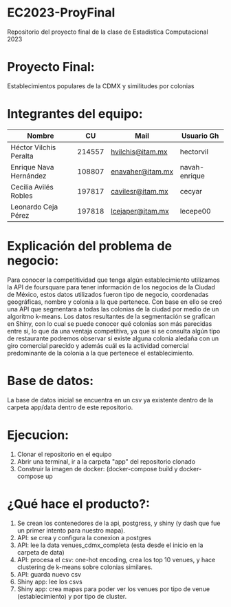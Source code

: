 # EC2023-ProyFinal
Repositorio del proyecto final de la clase de Estadistica Computacional 2023

# Proyecto Final:
Establecimientos populares de la CDMX y similitudes por colonias

# Integrantes del equipo:
| Nombre                              | CU     | Mail                  | Usuario Gh    |
| ----------------------------------- | ------ | --------------------- | ------------- |
| Héctor Vilchis Peralta              | 214557 | hvilchis@itam.mx      | hectorvil     |
| Enrique Nava Hernández              | 108807 | enavaher@itam.mx      | navah-enrique |
| Cecilia Avilés Robles               | 197817 | cavilesr@itam.mx      | cecyar        |
| Leonardo Ceja Pérez                 | 197818 | lcejaper@itam.mx      | lecepe00      |


# Explicación del problema de negocio:
Para conocer la competitividad que tenga algún establecimiento utilizamos la API de foursquare para tener información de los negocios de la Ciudad de México, estos datos utilizados fueron tipo de negocio, coordenadas geográficas, nombre y colonia a la que pertenece. Con base en ello se creó una API que segmentara a todas las colonias de la ciudad por medio de un algoritmo k-means. Los datos resultantes de la segmentación se grafican en Shiny, con lo cual se puede conocer qué colonias son más parecidas entre sí, lo que da una ventaja competitiva, ya que si se consulta algún tipo de restaurante podremos observar si existe alguna colonia aledaña con un giro comercial parecido y además cuál es la actividad comercial predominante de la colonia a la que pertenece el establecimiento.

# Base de datos:
La base de datos inicial se encuentra en un csv ya existente dentro de la carpeta app/data dentro de este repositorio.

# Ejecucion:
1. Clonar el repositorio en el equipo
2. Abrir una terminal, ir a la carpeta "app" del repositorio clonado
3. Construir la imagen de docker: (docker-compose build y docker-compose up

# ¿Qué hace el producto?:
1. Se crean los contenedores de la api, postgress, y shiny (y dash que fue un primer intento para nuestro mapa).
2. API: se crea y configura la conexion a postgres
3. API: lee la data venues_cdmx_completa (esta desde el inicio en la carpeta de data)
4. API: procesa el csv: one-hot encoding, crea los top 10 venues, y hace clustering de k-means sobre colonias similares.
5. API: guarda nuevo csv
6. Shiny app: lee los csvs
7. Shiny app: crea mapas para poder ver los venues por tipo de venue (establecimiento) y por tipo de cluster.
